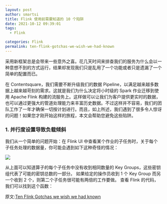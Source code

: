```yaml
---
layout: post
author: smartsi
title: Flink 使用前需要知道的 10 个陷阱
date: 2021-10-12 09:39:01
tags:
  - Flink

categories: Flink
permalink: ten-flink-gotchas-we-wish-we-had-known
---
```


采用新框架总是会带来一些意外之喜。花几天时间来排查我们的服务为什么会以一种意想不到的方式运行，结果却发现我们只是乱用了一个功能或者只是遗漏了一个简单的配置而已。

在 Contentsquare，我们需要不断升级我们的数据 Pipeline，以满足越来越多数据上越来越苛刻的需求。这就是我们为什么决定将小时级的 Spark 作业迁移到使用 Apache Flink 构建的流服务上。这样做可以让我们为客户提供更实时的数据，也可以通过更强大的管道处理能力来丰富历史数据。不过这样并不容易，我们的团队工作了一年才确保一切按计划进行。而且，如上所述，我们遇到了很多令人惊讶的问题！如果您才刚开始这样的旅程，本文会帮助您避免这些陷阱。

### 1. 并行度设置导致负载倾斜

我们从一个简单的问题开始：在 Flink UI 中查看某个作业的子任务时，关于每个子任务处理的数据量，你可能会遇到如下这种奇怪的情况：

![](1)

从上面可以知道算子的每个子任务中没有收到相同数量的 Key Groups，这些密钥组代表了可能的密钥总数的一部分。 如果给定的操作员收到 1 个 Key Group 而另一个收到 2 个，则第二个子任务很可能有两倍的工作要做。 查看 Flink 的代码，我们可以找到这个函数：




原文:[Ten Flink Gotchas we wish we had known](https://engineering.contentsquare.com/2021/ten-flink-gotchas/)
